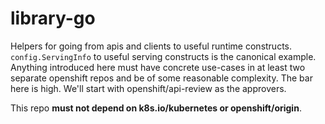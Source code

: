 # library-go
Helpers for going from apis and clients to useful runtime constructs.  `config.ServingInfo` to useful serving constructs is the canonical example.  Anything introduced here must have concrete use-cases in at least two separate openshift repos and be of some reasonable complexity.  The bar here is high.  We'll start with openshift/api-review as the approvers.

This repo **must not depend on k8s.io/kubernetes or openshift/origin**.
